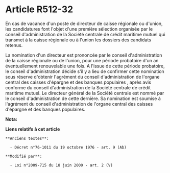 # Article R512-32

En cas de vacance d'un poste de directeur de caisse régionale ou d'union, les candidatures font l'objet d'une première
sélection organisée par le conseil d'administration de la Société centrale de crédit maritime mutuel qui transmet à la caisse
régionale ou à l'union les dossiers des candidats retenus. 

La nomination d'un directeur est prononcée par le conseil d'administration de la caisse régionale ou de l'union, pour une
période probatoire d'un an éventuellement renouvelable une fois. A l'issue de cette période probatoire, le conseil
d'administration décide s'il y a lieu de confirmer cette nomination sous réserve d'obtenir l'agrément du conseil
d'administration de l'organe central des caisses d'épargne et des banques populaires , après avis conforme du conseil
d'administration de la Société centrale de crédit maritime mutuel. Le directeur général de la Société centrale est nommé par
le conseil d'administration de cette dernière. Sa nomination est soumise à l'agrément du conseil d'administration de l'organe
central des caisses d'épargne et des banques populaires.

**Nota:**



**Liens relatifs à cet article**

	**Anciens textes**:

	  - Décret n°76-1011 du 19 octobre 1976 - art. 9 (Ab)

	**Modifié par**:

	  - Loi n°2009-715 du 18 juin 2009 - art. 2 (V)
